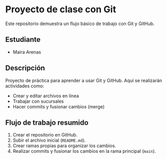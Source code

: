 # Proyecto de clase con Git

Este repositorio demuestra un flujo básico de trabajo con Git y GitHub.

## Estudiante
- Maira Arenas

## Descripción
Proyecto de práctica para aprender a usar Git y GitHub. Aquí se realizarán actividades como:

- Crear y editar archivos en línea
- Trabajar con sucursales
- Hacer commits y fusionar cambios (merge)

## Flujo de trabajo resumido
1. Crear el repositorio en GitHub.
2. Subir el archivo inicial (`README.md`).
3. Crear ramas propias para organizar los cambios.
4. Realizar commits y fusionar los cambios en la rama principal (`main`).
